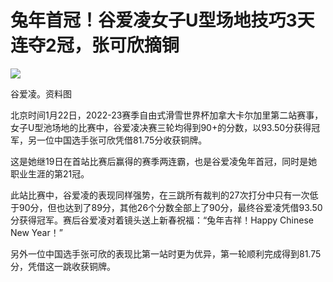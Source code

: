 # 兔年首冠！谷爱凌女子U型场地技巧3天连夺2冠，张可欣摘铜

![](https://inews.gtimg.com/newsapp_bt/0/15622705537/1000)

谷爱凌。资料图

北京时间1月22日，2022-23赛季自由式滑雪世界杯加拿大卡尔加里第二站赛事，女子U型池场地的比赛中，谷爱凌决赛三轮均得到90+的分数，以93.50分获得冠军，另一位中国选手张可欣凭借81.75分收获铜牌。

这是她继19日在首站比赛后赢得的赛季两连霸，也是谷爱凌兔年首冠，同时是她职业生涯的第21冠。

此站比赛中，谷爱凌的表现同样强势，在三跳所有裁判的27次打分中只有一次低于90分，但也达到了89分，其他26个分数全部上了90分，最终谷爱凌凭借93.50分获得冠军。赛后谷爱凌对着镜头送上新春祝福：“兔年吉祥！Happy
Chinese New Year！”

另外一位中国选手张可欣的表现比第一站时更为优异，第一轮顺利完成得到81.75分，凭借这一跳收获铜牌。

